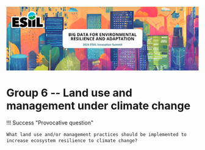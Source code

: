 ![](./assets/esiil_content/Summit_Header.png)

# Group 6 -- Land use and management under climate change 

!!! Success "Provocative question"

    What land use and/or management practices should be implemented to increase ecosystem resilience to climate change?



